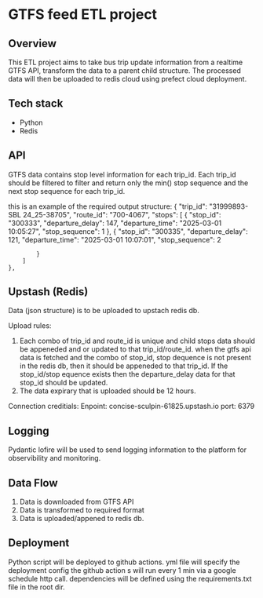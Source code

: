 # GTFS feed ETL project

## Overview
This ETL project aims to take bus trip update information from a realtime GTFS API, 
transform the data to a parent child structure. The processed data will then be uploaded 
to redis cloud using prefect cloud deployment. 

## Tech stack
- Python
- Redis



## API 
GTFS data contains stop level information for each trip_id. Each trip_id should be filtered to filter and return only the min() stop sequence and the next stop sequence for each trip_id.

this is an example of the required output structure:
{
        "trip_id": "31999893-SBL 24_25-38705",
        "route_id": "700-4067",
        "stops": [
            {
                "stop_id": "300333",
                "departure_delay": 147,
                "departure_time": "2025-03-01 10:05:27",
                "stop_sequence": 1
            },
            {
                "stop_id": "300335",
                "departure_delay": 121,
                "departure_time": "2025-03-01 10:07:01",
                "stop_sequence": 2

            }
        ]
    },

## Upstash (Redis)
Data (json structure) is to be uploaded to upstach redis db.

Upload rules:
1. Each combo of trip_id and route_id is unique and child stops data should be appeneded and or updated to that trip_id/route_id. when the gtfs api data is fetched and the combo of stop_id, stop dequence is not present in the redis db, then it should be appeneded to that trip_id. If the stop_id/stop equence exists then the departure_delay data for that stop_id should be updated. 
2. The data expirary that is uploaded should be 12 hours. 

Connection creditials:
Enpoint: concise-sculpin-61825.upstash.io
port: 6379


## Logging

Pydantic lofire will be used to send logging information to the platform for observibility and monitoring. 

## Data Flow

1. Data is downloaded from GTFS API
2. Data is transformed to required format
3. Data is uploaded/appened to redis db.

## Deployment
Python script will be deployed to github actions. yml file will specify the deployment config
the github action s will run every 1 min via a google schedule http call. dependencies will be defined using the requirements.txt file in the root dir. 